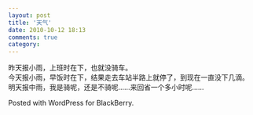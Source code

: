```yaml
---
layout: post
title: '天气'
date: 2010-10-12 18:13
comments: true
category: 
---
```

    

昨天报小雨，上班时在下，也就没骑车。  
今天报小雨，早饭时在下，结果走去车站半路上就停了，到现在一直没下几滴。  
明天报中雨，我是骑呢，还是不骑呢……来回省一个多小时呢……

Posted with WordPress for BlackBerry.
